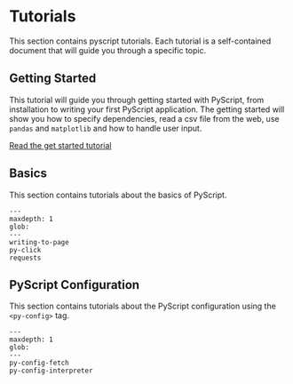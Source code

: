 # Tutorials

This section contains pyscript tutorials. Each tutorial is a self-contained document that will guide you through a specific topic.

## Getting Started

This tutorial will guide you through getting started with PyScript, from installation to writing your first PyScript application. The getting started will show you how to specify dependencies,  read a csv file from the web, use `pandas` and `matplotlib` and how to handle user input.

[Read the get started tutorial](getting-started.md)


## Basics

This section contains tutorials about the basics of PyScript.

```{toctree}
---
maxdepth: 1
glob:
---
writing-to-page
py-click
requests
```

## PyScript Configuration

This section contains tutorials about the PyScript configuration using the `<py-config>` tag.


```{toctree}
---
maxdepth: 1
glob:
---
py-config-fetch
py-config-interpreter
```
